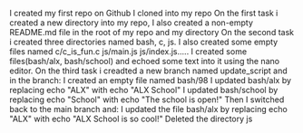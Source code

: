 I created my first repo on Github
I cloned into my repo
On the first task i created a new directory into my repo, I also created a non-empty README.md file in the root of my repo and my directory
On the second task i created three directories named bash, c, js. I also created some empty files named c/c_is_fun.c
js/main.js
js/index.js..... I created some files(bash/alx, bash/school) and echoed some text into it using the nano editor.
On the third task i creadted a new branch named update_script and in the branch:
I created an empty file named bash/98
I updated bash/alx by replacing echo "ALX" with echo "ALX School"
I updated bash/school by replacing echo "School" with echo "The school is open!"
Then I switched back to the main branch and:
I updated the file bash/alx by replacing echo "ALX" with echo "ALX School is so cool!"
Deleted the directory js

